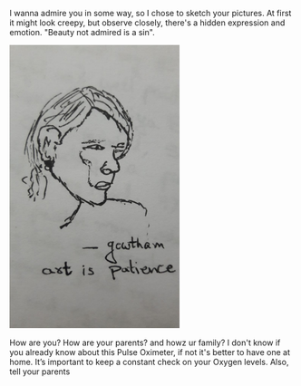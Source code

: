 I wanna admire you in some way, so I chose to sketch your pictures. At first it might look creepy, but observe closely, there's a hidden expression and emotion. "Beauty not admired is a sin". 

<img src="images/insta_dp.jpeg" width="300" height="500"> 

How are you? How are your parents? and howz ur family? I don't know if you already know about this Pulse Oximeter, if not it's better to have one at home. It’s important to keep a constant check on your Oxygen levels. Also, tell your parents 
